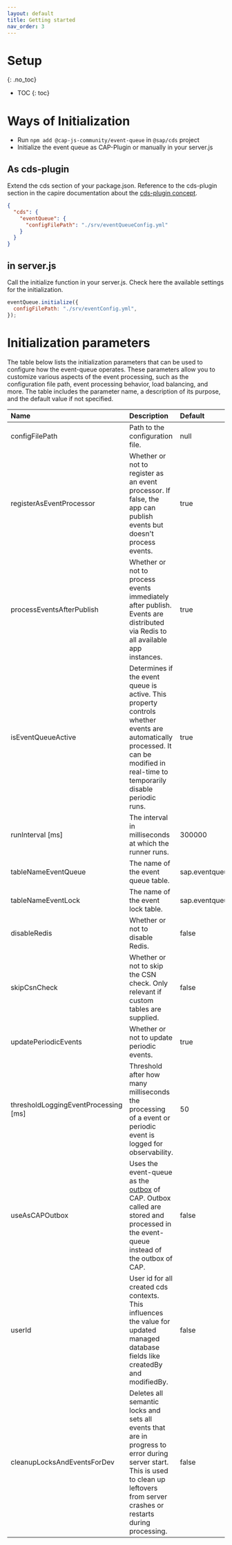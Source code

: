 ```yaml
---
layout: default
title: Getting started
nav_order: 3
---
```


<!-- prettier-ignore-start -->

# Setup

{: .no_toc}

- TOC
{: toc}

<!-- prettier-ignore-end -->

# Ways of Initialization

- Run `npm add @cap-js-community/event-queue` in `@sap/cds` project
- Initialize the event queue as CAP-Plugin or manually in your server.js

## As cds-plugin

Extend the cds section of your package.json. Reference to the cds-plugin section in the capire documentation about the
[cds-plugin concept](https://cap.cloud.sap/docs/node.js/cds-plugins).

```json
{
  "cds": {
    "eventQueue": {
      "configFilePath": "./srv/eventQueueConfig.yml"
    }
  }
}
```

## in server.js

Call the initialize function in your server.js. Check here the available settings for the initialization.

```js
eventQueue.initialize({
  configFilePath: "./srv/eventConfig.yml",
});
```

# Initialization parameters

The table below lists the initialization parameters that can be used to configure how the event-queue operates.
These parameters allow you to customize various aspects of the event processing,
such as the configuration file path, event processing behavior, load balancing, and more.
The table includes the parameter name, a description of its purpose, and the default value if not specified.

| Name                                 | Description                                                                                                                                                                             | Default              |
|:-------------------------------------|:----------------------------------------------------------------------------------------------------------------------------------------------------------------------------------------|:---------------------|
| configFilePath                       | Path to the configuration file.                                                                                                                                                         | null                 |
| registerAsEventProcessor             | Whether or not to register as an event processor. If false, the app can publish events but doesn't process events.                                                                      | true                 |
| processEventsAfterPublish            | Whether or not to process events immediately after publish. Events are distributed via Redis to all available app instances.                                                            | true                 |
| isEventQueueActive                   | Determines if the event queue is active. This property controls whether events are automatically processed. It can be modified in real-time to temporarily disable periodic runs.       | true                 |
| runInterval [ms]                     | The interval in milliseconds at which the runner runs.                                                                                                                                  | 300000               |
| tableNameEventQueue                  | The name of the event queue table.                                                                                                                                                      | sap.eventqueue.Event |
| tableNameEventLock                   | The name of the event lock table.                                                                                                                                                       | sap.eventqueue.Lock  |
| disableRedis                         | Whether or not to disable Redis.                                                                                                                                                        | false                |
| skipCsnCheck                         | Whether or not to skip the CSN check. Only relevant if custom tables are supplied.                                                                                                      | false                |
| updatePeriodicEvents                 | Whether or not to update periodic events.                                                                                                                                               | true                 |
| thresholdLoggingEventProcessing [ms] | Threshold after how many milliseconds the processing of a event or periodic event is logged for observability.                                                                          | 50                   |
| useAsCAPOutbox                       | Uses the event-queue as the [outbox](https://cap.cloud.sap/docs/node.js/outbox) of CAP. Outbox called are stored and processed in the event-queue instead of the outbox of CAP.         | false                |
| userId                               | User id for all created cds contexts. This influences the value for updated managed database fields like createdBy and modifiedBy.                                                      | false                |
| cleanupLocksAndEventsForDev          | Deletes all semantic locks and sets all events that are in progress to error during server start. This is used to clean up leftovers from server crashes or restarts during processing. | false                |
